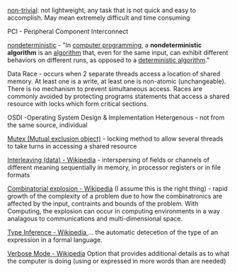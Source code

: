[non-trivial](https://www.yourdictionary.com/nontrivial): not lightweight, any task that is not quick and easy to accomplish. May mean extremely difficult and time consuming

PCI - Peripheral Component Interconnect

[nondeterministic](https://en.wikipedia.org/wiki/Nondeterministic_algorithm) - "In [computer programming](https://en.wikipedia.org/wiki/Computer_programming "Computer programming"), a **nondeterministic algorithm** is an [algorithm](https://en.wikipedia.org/wiki/Algorithm "Algorithm") that, even for the same input, can exhibit different behaviors on different runs, as opposed to a [deterministic algorithm](https://en.wikipedia.org/wiki/Deterministic_algorithm "Deterministic algorithm")."

Data Race - occurs when 2 separate threads access a location of shared memory. At least one is a write, at least one is non-atomic (unchangeable). There is no mechanism to prevent simultaneous access. Races are commonly avoided by protecting programs statements that access a shared resource with locks which form critical sections. 

OSDI  -Operating System Design & Implementation
Hetergenous - not from the same source, individual

[Mutex (Mutual exclusion object)](https://www.techtarget.com/searchnetworking/definition/mutex) - locking method to allow several threads to take turns in accessing a shared resource

[Interleaving (data) - Wikipedia](https://en.wikipedia.org/wiki/Interleaving_(data)#:~:text=In%20computing%2C%20interleaving%20of%20data%20refers%20to%20the,z2%20z3%20w0%20w1%20w2%20w3%20is%20not.) - interspersing of fields or channels of different meaning sequentially in memory, in processor registers or in file formats

[Combinatorial explosion - Wikipedia](https://en.wikipedia.org/wiki/Combinatorial_explosion) (I assume this is the right thing) - rapid growth of the complexity of a problem due to how the combinatronics are affected by the input, contraints and bounds of the problem. With Computing, the explosion can occur in computing environments in a way analagous to communications and multi-dimensional space.

[Type Inference - Wikipedia ](https://en.wikipedia.org/wiki/Type_inference) ... the automatic detecetion of the type of an expression in a formal language.

[Verbose Mode - Wikipedia](https://en.wikipedia.org/wiki/Verbose_mode) Option that provides additional details as to what the computer is doing (using or expressed in more words than are needed)